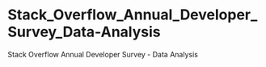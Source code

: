 # Stack_Overflow_Annual_Developer_Survey_Data-Analysis
Stack Overflow Annual Developer Survey - Data Analysis

